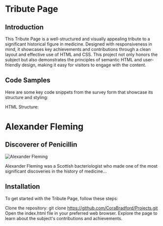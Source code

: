 # Tribute Page

## Introduction

This Tribute Page is a well-structured and visually appealing tribute to a significant historical figure in medicine. Designed with responsiveness in mind, it showcases key achievements and contributions through a clean layout and effective use of HTML and CSS. This project not only honors the subject but also demonstrates the principles of semantic HTML and user-friendly design, making it easy for visitors to engage with the content.

## Code Samples

Here are some key code snippets from the survey form that showcase its structure and styling: 

HTML Structure:
<h1 id="title">Alexander Fleming</h1>
<h2 id="subtitle">Discoverer of Penicillin</h2>
<img id="image" src="Url to image" alt="Alexander Fleming">
<p>Alexander Fleming was a Scottish bacteriologist who made one of the most significant discoveries in the history of medicine...</p>



## Installation

To get started with the Tribute Page, follow these steps:

Clone the repository:
git clone https://github.com/CoraBradford/Projects.git
Open the index.html file in your preferred web browser.
Explore the page to learn about the subject's contributions and achievements.
